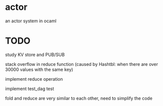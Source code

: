 # actor
an actor system in ocaml

# TODO
study KV store and PUB/SUB

stack overflow in reduce function (caused by Hashtbl: when there are over 30000 values with the same key)

implement reduce operation

implement test_dag test

fold and reduce are very similar to each other, need to simplify the code
